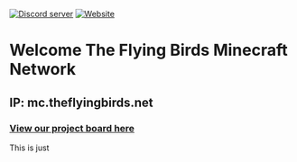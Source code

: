[![Discord server](https://img.shields.io/discord/867797981625581579?label=Discord)](https://discord.theflyingbirds.net)
[![Website](https://img.shields.io/website?down_message=offline&up_message=online&url=https%3A%2F%2Ftheflyingbirds.net%2F)](https://theflyingbirds.net)

# Welcome The Flying Birds Minecraft Network

## IP: mc.theflyingbirds.net
 
### [View our project board here](https://github.com/orgs/theflyingbirdsmc/projects/1)
This is just
